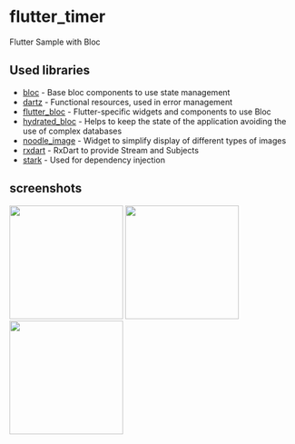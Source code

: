 # flutter_timer

Flutter Sample with Bloc

## Used libraries
- [bloc](https://pub.dev/packages/bloc) - Base bloc components to use state management
- [dartz](https://pub.dev/packages/dartz) - Functional resources, used in error management
- [flutter_bloc](https://pub.dev/packages/flutter_bloc)  - Flutter-specific widgets and components to use Bloc
- [hydrated_bloc](https://pub.dev/packages/hydrated_bloc) - Helps to keep the state of the application avoiding the use of complex databases
- [noodle_image](https://pub.dev/packages/noodle_image) - Widget to simplify display of different types of images
- [rxdart](https://pub.dev/packages/rxdart) - RxDart to provide Stream and Subjects
- [stark](https://pub.dev/packages/stark) - Used for dependency injection


## screenshots

<img src="https://github.com/diefferson/flutter_timer/assets/13908165/be9aeed7-79ba-45b6-b3f2-5710b0b3ae69" width=200>
<img src="https://github.com/diefferson/flutter_timer/assets/13908165/f05ecfcb-95d3-4b18-8600-6136a64f357b" width=200>
<img src="https://github.com/diefferson/flutter_timer/assets/13908165/7addd7fc-35d1-41f7-8e72-f72fc1f9d851" width=200>

